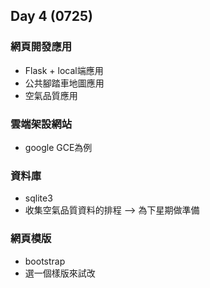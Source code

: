 
## Day 4 (0725)

### 網頁開發應用
- Flask + local端應用
- 公共腳踏車地圖應用
- 空氣品質應用

### 雲端架設網站
- google GCE為例

### 資料庫
- sqlite3
- 收集空氣品質資料的排程 --> 為下星期做準備

### 網頁模版
- bootstrap
- 選一個樣版來試改

